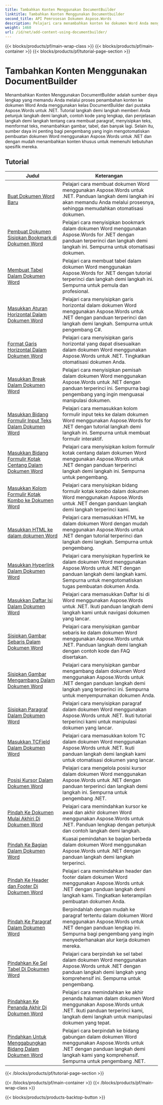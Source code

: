 ```yaml
---
title: Tambahkan Konten Menggunakan DocumentBuilder
linktitle: Tambahkan Konten Menggunakan Documentbuilder
second_title: API Pemrosesan Dokumen Aspose.Words
description: Pelajari cara menambahkan konten ke dokumen Word Anda menggunakan DocumentBuilder dengan Aspose.Words untuk .NET. Tutorial langsung dengan contoh kode terperinci.
weight: 1460
url: /id/net/add-content-using-documentbuilder/
---
```


{{< blocks/products/pf/main-wrap-class >}}
{{< blocks/products/pf/main-container >}}
{{< blocks/products/pf/tutorial-page-section >}}

# Tambahkan Konten Menggunakan DocumentBuilder


Menambahkan Konten Menggunakan DocumentBuilder adalah sumber daya lengkap yang memandu Anda melalui proses penambahan konten ke dokumen Word Anda menggunakan kelas DocumentBuilder dari pustaka Aspose.Words untuk .NET. Tutorial langkah demi langkah memberi Anda petunjuk langkah demi langkah, contoh kode yang lengkap, dan penjelasan langkah demi langkah tentang cara membuat paragraf, menyisipkan teks, memformat teks, menambahkan gambar, tabel, dan banyak lagi. Selain itu, sumber daya ini penting bagi pengembang yang ingin mengotomatiskan pembuatan dokumen Word menggunakan Aspose.Words untuk .NET dan dengan mudah menambahkan konten khusus untuk memenuhi kebutuhan spesifik mereka.

 ## Tutorial
| Judul | Keterangan |
| --- | --- |
| [Buat Dokumen Word Baru](./create-new-document/) | Pelajari cara membuat dokumen Word menggunakan Aspose.Words untuk .NET. Panduan langkah demi langkah ini akan memandu Anda melalui prosesnya, sehingga memudahkan otomatisasi dokumen. |
| [Pembuat Dokumen Sisipkan Bookmark di Dokumen Word](./document-builder-insert-bookmark/) | Pelajari cara menyisipkan bookmark dalam dokumen Word menggunakan Aspose.Words for .NET dengan panduan terperinci dan langkah demi langkah ini. Sempurna untuk otomatisasi dokumen. |
| [Membuat Tabel Dalam Dokumen Word](./build-table/) | Pelajari cara membuat tabel dalam dokumen Word menggunakan Aspose.Words for .NET dengan tutorial terperinci dan langkah demi langkah ini. Sempurna untuk pemula dan profesional. |
| [Masukkan Aturan Horizontal Dalam Dokumen Word](./insert-horizontal-rule/) | Pelajari cara menyisipkan garis horizontal dalam dokumen Word menggunakan Aspose.Words untuk .NET dengan panduan terperinci dan langkah demi langkah. Sempurna untuk pengembang C#. |
| [Format Garis Horizontal Dalam Dokumen Word](./horizontal-rule-format/) | Pelajari cara menyisipkan garis horizontal yang dapat disesuaikan dalam dokumen Word menggunakan Aspose.Words untuk .NET. Tingkatkan otomatisasi dokumen Anda. |
| [Masukkan Break Dalam Dokumen Word](./insert-break/) | Pelajari cara menyisipkan pemisah dalam dokumen Word menggunakan Aspose.Words untuk .NET dengan panduan terperinci ini. Sempurna bagi pengembang yang ingin menguasai manipulasi dokumen. |
| [Masukkan Bidang Formulir Input Teks Dalam Dokumen Word](./insert-text-input-form-field/) | Pelajari cara memasukkan kolom formulir input teks ke dalam dokumen Word menggunakan Aspose.Words for .NET dengan tutorial langkah demi langkah ini. Sempurna untuk membuat formulir interaktif. |
| [Masukkan Bidang Formulir Kotak Centang Dalam Dokumen Word](./insert-check-box-form-field/) | Pelajari cara menyisipkan kolom formulir kotak centang dalam dokumen Word menggunakan Aspose.Words untuk .NET dengan panduan terperinci langkah demi langkah ini. Sempurna untuk pengembang. |
| [Masukkan Kolom Formulir Kotak Kombo ke Dokumen Word](./insert-combo-box-form-field/) | Pelajari cara menyisipkan bidang formulir kotak kombo dalam dokumen Word menggunakan Aspose.Words untuk .NET dengan panduan langkah demi langkah terperinci kami. |
| [Masukkan HTML ke dalam dokumen Word](./insert-html/) | Pelajari cara memasukkan HTML ke dalam dokumen Word dengan mudah menggunakan Aspose.Words untuk .NET dengan tutorial terperinci dan langkah demi langkah. Sempurna untuk pengembang. |
| [Masukkan Hyperlink Dalam Dokumen Word](./insert-hyperlink/) | Pelajari cara menyisipkan hyperlink ke dalam dokumen Word menggunakan Aspose.Words untuk .NET dengan panduan langkah demi langkah kami. Sempurna untuk mengotomatiskan tugas pembuatan dokumen Anda. |
| [Masukkan Daftar Isi Dalam Dokumen Word](./insert-table-of-contents/) | Pelajari cara memasukkan Daftar Isi di Word menggunakan Aspose.Words untuk .NET. Ikuti panduan langkah demi langkah kami untuk navigasi dokumen yang lancar. |
| [Sisipkan Gambar Sebaris Dalam Dokumen Word](./insert-inline-image/) | Pelajari cara menyisipkan gambar sebaris ke dalam dokumen Word menggunakan Aspose.Words untuk .NET. Panduan langkah demi langkah dengan contoh kode dan FAQ disertakan. |
| [Sisipkan Gambar Mengambang Dalam Dokumen Word](./insert-floating-image/) | Pelajari cara menyisipkan gambar mengambang dalam dokumen Word menggunakan Aspose.Words untuk .NET dengan panduan langkah demi langkah yang terperinci ini. Sempurna untuk menyempurnakan dokumen Anda. |
| [Sisipkan Paragraf Dalam Dokumen Word](./insert-paragraph/) | Pelajari cara menyisipkan paragraf dalam dokumen Word menggunakan Aspose.Words untuk .NET. Ikuti tutorial terperinci kami untuk manipulasi dokumen yang lancar. |
| [Masukkan TCField Dalam Dokumen Word](./insert-tcfield/) | Pelajari cara memasukkan kolom TC dalam dokumen Word menggunakan Aspose.Words untuk .NET. Ikuti panduan langkah demi langkah kami untuk otomatisasi dokumen yang lancar. |
| [Posisi Kursor Dalam Dokumen Word](./cursor-position/) | Pelajari cara mengelola posisi kursor dalam dokumen Word menggunakan Aspose.Words untuk .NET dengan panduan terperinci dan langkah demi langkah ini. Sempurna untuk pengembang .NET. |
| [Pindah Ke Dokumen Mulai Akhiri Di Dokumen Word](./move-to-document-start-end/) | Pelajari cara memindahkan kursor ke awal dan akhir dokumen Word menggunakan Aspose.Words untuk .NET. Panduan lengkap dengan petunjuk dan contoh langkah demi langkah. |
| [Pindah Ke Bagian Dalam Dokumen Word](./move-to-section/) | Kuasai pemindahan ke bagian berbeda dalam dokumen Word menggunakan Aspose.Words untuk .NET dengan panduan langkah demi langkah terperinci. |
| [Pindah Ke Header dan Footer Di Dokumen Word](./move-to-headers-footers/) | Pelajari cara memindahkan header dan footer dalam dokumen Word menggunakan Aspose.Words untuk .NET dengan panduan langkah demi langkah kami. Tingkatkan keterampilan pembuatan dokumen Anda. |
| [Pindah Ke Paragraf Dalam Dokumen Word](./move-to-paragraph/) | Berpindahlah dengan mudah ke paragraf tertentu dalam dokumen Word menggunakan Aspose.Words untuk .NET dengan panduan lengkap ini. Sempurna bagi pengembang yang ingin menyederhanakan alur kerja dokumen mereka. |
| [Pindahkan Ke Sel Tabel Di Dokumen Word](./move-to-table-cell/) | Pelajari cara berpindah ke sel tabel dalam dokumen Word menggunakan Aspose.Words untuk .NET dengan panduan langkah demi langkah yang komprehensif ini. Sempurna untuk pengembang. |
| [Pindahkan Ke Penanda Akhir Di Dokumen Word](./move-to-bookmark-end/) | Pelajari cara memindahkan ke akhir penanda halaman dalam dokumen Word menggunakan Aspose.Words untuk .NET. Ikuti panduan terperinci kami, langkah demi langkah untuk manipulasi dokumen yang tepat. |
| [Pindahkan Untuk Menggabungkan Bidang Dalam Dokumen Word](./move-to-merge-field/) | Pelajari cara berpindah ke bidang gabungan dalam dokumen Word menggunakan Aspose.Words untuk .NET dengan panduan langkah demi langkah kami yang komprehensif. Sempurna untuk pengembang .NET. |
{{< /blocks/products/pf/tutorial-page-section >}}

{{< /blocks/products/pf/main-container >}}
{{< /blocks/products/pf/main-wrap-class >}}

{{< blocks/products/products-backtop-button >}}
